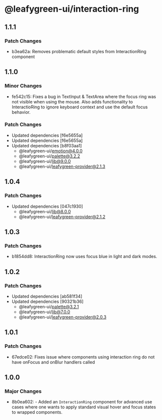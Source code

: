 # @leafygreen-ui/interaction-ring

## 1.1.1

### Patch Changes

- b3ea62a: Removes problematic default styles from InteractionRing component

## 1.1.0

### Minor Changes

- fe542c15: Fixes a bug in TextInput & TextArea where the focus ring was not visible when using the mouse. Also adds functionality to InteractioRing to ignore keyboard context and use the default focus behavior.

### Patch Changes

- Updated dependencies [f6e5655a]
- Updated dependencies [f6e5655a]
- Updated dependencies [b8f03aa1]
  - @leafygreen-ui/emotion@4.0.0
  - @leafygreen-ui/palette@3.2.2
  - @leafygreen-ui/lib@9.0.0
  - @leafygreen-ui/leafygreen-provider@2.1.3

## 1.0.4

### Patch Changes

- Updated dependencies [047c1930]
  - @leafygreen-ui/lib@8.0.0
  - @leafygreen-ui/leafygreen-provider@2.1.2

## 1.0.3

### Patch Changes

- b1854dd8: InteractionRing now uses focus blue in light and dark modes.

## 1.0.2

### Patch Changes

- Updated dependencies [ab581f34]
- Updated dependencies [90321b36]
  - @leafygreen-ui/palette@3.2.1
  - @leafygreen-ui/lib@7.0.0
  - @leafygreen-ui/leafygreen-provider@2.0.3

## 1.0.1

### Patch Changes

- 67edce02: Fixes issue where components using interaction ring do not have onFocus and onBlur handlers called

## 1.0.0

### Major Changes

- 8b0ea602: - Added an `InteractionRing` component for advanced use cases where one wants to apply standard visual hover and focus states to wrapped components.
